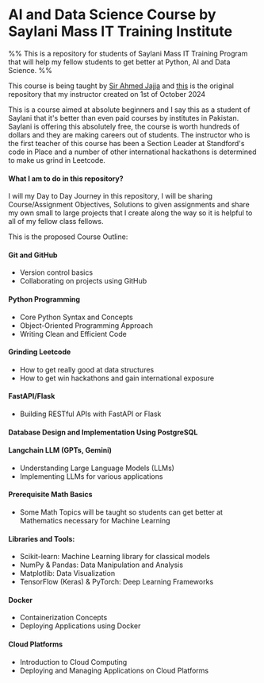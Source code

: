 # AI and Data Science Course by Saylani Mass IT Training Institute

%% This is a repository for students of Saylani Mass IT Training Program that will help my fellow students to get better at Python, AI and Data Science.  %%

This course is being taught by [Sir Ahmed Jajja](https://github.com/Ahmadjajja) and [this](https://github.com/Ahmadjajja/AI_n_DataScience) is the original repository that my instructor created on 1st of October 2024

This is a course aimed at absolute beginners and I say this as a student of Saylani that it's better than even paid courses by institutes in Pakistan. Saylani is offering this absolutely free, the course is worth hundreds of dollars and they are making careers out of students. The instructor who is the first teacher of this course has been a Section Leader at Standford's code in Place and a number of other international hackathons is determined to make us grind in Leetcode. 

#### What I am to do in this repository?

I will my Day to Day Journey in this repository, I will be sharing Course/Assignment Objectives, Solutions to given assignments and share my own small to large projects that I create along the way so it is helpful to all of my fellow class fellows.

This is the proposed Course Outline:

#### Git and GitHub

- Version control basics
- Collaborating on projects using GitHub

#### Python Programming

- Core Python Syntax and Concepts
- Object-Oriented Programming Approach
- Writing Clean and Efficient Code

#### Grinding Leetcode

- How to get really good at data structures 
- How to get win hackathons and gain international exposure

#### FastAPI/Flask 

- Building RESTful APIs with FastAPI or Flask

#### Database Design and Implementation Using PostgreSQL

#### Langchain LLM (GPTs, Gemini)

- Understanding Large Language Models (LLMs)
- Implementing LLMs for various applications

#### Prerequisite Math Basics

- Some Math Topics will be taught so students can get better at Mathematics necessary for Machine Learning

#### Libraries and Tools:

- Scikit-learn: Machine Learning library for classical models
- NumPy & Pandas: Data Manipulation and Analysis
- Matplotlib: Data Visualization
- TensorFlow (Keras) & PyTorch: Deep Learning Frameworks

#### Docker 

- Containerization Concepts
- Deploying Applications using Docker

#### Cloud Platforms

- Introduction to Cloud Computing
- Deploying and Managing Applications on Cloud Platforms